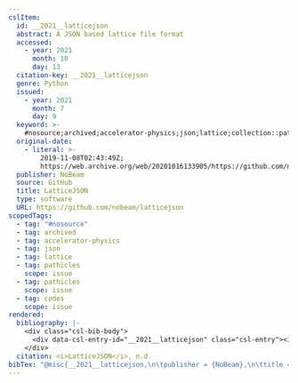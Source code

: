 ```yaml
---
cslItem:
  id: __2021__latticejson
  abstract: A JSON based lattice file format
  accessed:
    - year: 2021
      month: 10
      day: 13
  citation-key: __2021__latticejson
  genre: Python
  issued:
    - year: 2021
      month: 7
      day: 9
  keyword: >-
    #nosource;archived;accelerator-physics;json;lattice;collection::pathicles::pathicles::codes
  original-date:
    - literal: >-
        2019-11-08T02:43:49Z;
        https://web.archive.org/web/20201016133905/https://github.com/nobeam/latticejson
  publisher: NoBeam
  source: GitHub
  title: LatticeJSON
  type: software
  URL: https://github.com/nobeam/latticejson
scopedTags:
  - tag: "#nosource"
  - tag: archived
  - tag: accelerator-physics
  - tag: json
  - tag: lattice
  - tag: pathicles
    scope: issue
  - tag: pathicles
    scope: issue
  - tag: codes
    scope: issue
rendered:
  bibliography: |-
    <div class="csl-bib-body">
      <div data-csl-entry-id="__2021__latticejson" class="csl-entry"><i>LatticeJSON</i>. n.d.. [Python]. NoBeam. https://github.com/nobeam/latticejson</div>
    </div>
  citation: <i>LatticeJSON</i>, n.d.
bibTex: "@misc{__2021__latticejson,\n\tpublisher = {NoBeam},\n\ttitle = {LatticeJSON},\n\ttype = {Python},\n}\n\n"
---
```

